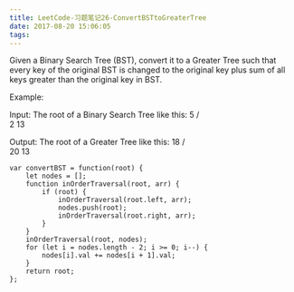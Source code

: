 ```yaml
---
title: LeetCode-习题笔记26-ConvertBSTtoGreaterTree
date: 2017-08-20 15:06:05
tags:
---
```



Given a Binary Search Tree (BST), convert it to a Greater Tree such that every key of the original BST is changed to the original key plus sum of all keys greater than the original key in BST.

Example:

Input: The root of a Binary Search Tree like this:
              5
            /   \
           2     13

Output: The root of a Greater Tree like this:
             18
            /   \
          20     13
	

	var convertBST = function(root) {
	    let nodes = [];
	    function inOrderTraversal(root, arr) {
	        if (root) {
	            inOrderTraversal(root.left, arr);
	            nodes.push(root);
	            inOrderTraversal(root.right, arr);
	        }
	    }
	    inOrderTraversal(root, nodes);
	    for (let i = nodes.length - 2; i >= 0; i--) {
	        nodes[i].val += nodes[i + 1].val;
	    }
	    return root;
	};